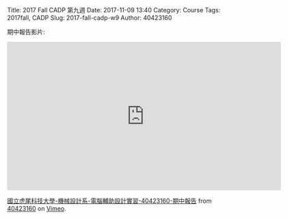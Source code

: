 Title: 2017 Fall CADP 第九週
Date: 2017-11-09 13:40
Category: Course
Tags: 2017fall, CADP
Slug: 2017-fall-cadp-w9
Author: 40423160


<!-- PELICAN_END_SUMMARY -->

期中報告影片:

<iframe src="https://player.vimeo.com/video/241999175" width="640" height="347" frameborder="0" webkitallowfullscreen mozallowfullscreen allowfullscreen></iframe>
<p><a href="https://vimeo.com/241999175">國立虎尾科技大學-機械設計系-電腦輔助設計實習-40423160-期中報告</a> from <a href="https://vimeo.com/user73308565">40423160</a> on <a href="https://vimeo.com">Vimeo</a>.</p>